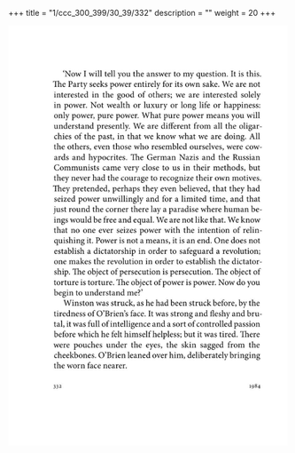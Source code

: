 +++
title = "1/ccc_300_399/30_39/332"
description = ""
weight = 20
+++

<img class="center-fit-jpg" src="/jpg_/out_jpg_1984__332.jpg" ></img>

